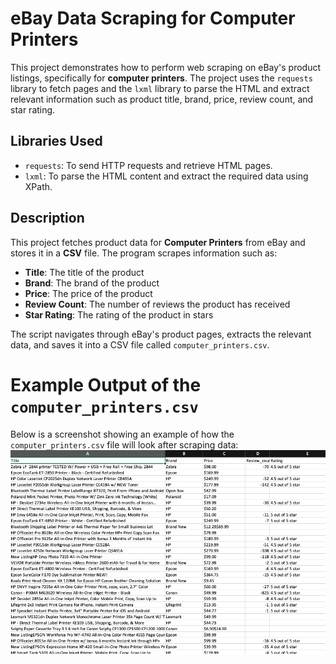 # eBay Data Scraping for Computer Printers

This project demonstrates how to perform web scraping on eBay's product listings, specifically for **computer printers**. The project uses the `requests` library to fetch pages and the `lxml` library to parse the HTML and extract relevant information such as product title, brand, price, review count, and star rating.

## Libraries Used
- `requests`: To send HTTP requests and retrieve HTML pages.
- `lxml`: To parse the HTML content and extract the required data using XPath.

## Description

This project fetches product data for **Computer Printers** from eBay and stores it in a **CSV** file. The program scrapes information such as:

- **Title**: The title of the product
- **Brand**: The brand of the product
- **Price**: The price of the product
- **Review Count**: The number of reviews the product has received
- **Star Rating**: The rating of the product in stars

The script navigates through eBay's product pages, extracts the relevant data, and saves it into a CSV file called `computer_printers.csv`.

# Example Output of the `computer_printers.csv`

Below is a screenshot showing an example of how the `computer_printers.csv` file will look after scraping data: 
![CSV Screenshot](https://github.com/vanshika-ahuja1/ebay-printer-scraping/blob/main/Screenshot%202025-01-15%20at%2011.27.32%20PM.png?raw=true)
